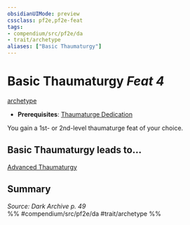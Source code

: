 ```yaml
---
obsidianUIMode: preview
cssclass: pf2e,pf2e-feat
tags:
- compendium/src/pf2e/da
- trait/archetype
aliases: ["Basic Thaumaturgy"]
---
```

# Basic Thaumaturgy  *Feat 4*  
[archetype](/rules/traits/archetype.md)  

- **Prerequisites**: [Thaumaturge Dedication](/compendium/feats/thaumaturge-dedication-da.md)

You gain a 1st- or 2nd-level thaumaturge feat of your choice.

## Basic Thaumaturgy leads to...

[Advanced Thaumaturgy](/compendium/feats/advanced-thaumaturgy-da.md)

## Summary

*Source: Dark Archive p. 49*  
%% #compendium/src/pf2e/da #trait/archetype %%